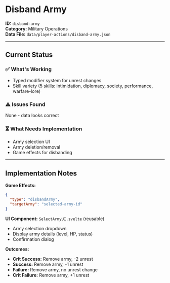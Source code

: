 # Disband Army

**ID:** `disband-army`  
**Category:** Military Operations  
**Data File:** `data/player-actions/disband-army.json`

---

## Current Status

### ✅ What's Working
- Typed modifier system for unrest changes
- Skill variety (5 skills: intimidation, diplomacy, society, performance, warfare-lore)

### ⚠️ Issues Found
None - data looks correct

### ⏳ What Needs Implementation
- Army selection UI
- Army deletion/removal
- Game effects for disbanding

---

## Implementation Notes

**Game Effects:**
```json
{
  "type": "disbandArmy",
  "targetArmy": "selected-army-id"
}
```

**UI Component:** `SelectArmyUI.svelte` (reusable)
- Army selection dropdown
- Display army details (level, HP, status)
- Confirmation dialog

**Outcomes:**
- **Crit Success:** Remove army, -2 unrest
- **Success:** Remove army, -1 unrest
- **Failure:** Remove army, no unrest change
- **Crit Failure:** Remove army, +1 unrest
